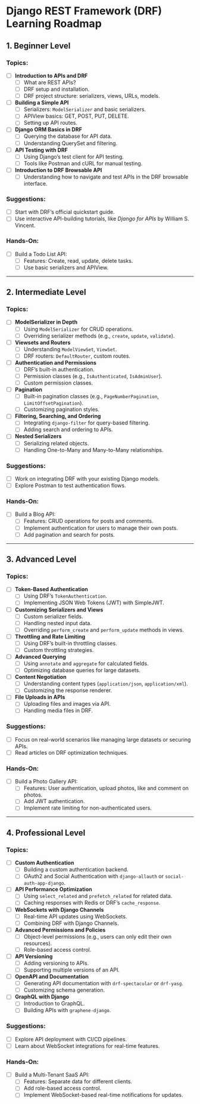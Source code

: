# Django REST Framework (DRF) Learning Roadmap

## 1. Beginner Level

### Topics:
- [ ] **Introduction to APIs and DRF**
  - [ ] What are REST APIs?
  - [ ] DRF setup and installation.
  - [ ] DRF project structure: serializers, views, URLs, models.

- [ ] **Building a Simple API**
  - [ ] Serializers: `ModelSerializer` and basic serializers.
  - [ ] APIView basics: GET, POST, PUT, DELETE.
  - [ ] Setting up API routes.

- [ ] **Django ORM Basics in DRF**
  - [ ] Querying the database for API data.
  - [ ] Understanding QuerySet and filtering.

- [ ] **API Testing with DRF**
  - [ ] Using Django’s test client for API testing.
  - [ ] Tools like Postman and cURL for manual testing.

- [ ] **Introduction to DRF Browsable API**
  - [ ] Understanding how to navigate and test APIs in the DRF browsable interface.

### Suggestions:
- [ ] Start with DRF’s official quickstart guide.
- [ ] Use interactive API-building tutorials, like *Django for APIs* by William S. Vincent.

### Hands-On:
- [ ] Build a Todo List API:
  - [ ] Features: Create, read, update, delete tasks.
  - [ ] Use basic serializers and APIView.

---

## 2. Intermediate Level

### Topics:
- [ ] **ModelSerializer in Depth**
  - [ ] Using `ModelSerializer` for CRUD operations.
  - [ ] Overriding serializer methods (e.g., `create`, `update`, `validate`).

- [ ] **Viewsets and Routers**
  - [ ] Understanding `ModelViewSet`, `ViewSet`.
  - [ ] DRF routers: `DefaultRouter`, custom routes.

- [ ] **Authentication and Permissions**
  - [ ] DRF’s built-in authentication.
  - [ ] Permission classes (e.g., `IsAuthenticated`, `IsAdminUser`).
  - [ ] Custom permission classes.

- [ ] **Pagination**
  - [ ] Built-in pagination classes (e.g., `PageNumberPagination`, `LimitOffsetPagination`).
  - [ ] Customizing pagination styles.

- [ ] **Filtering, Searching, and Ordering**
  - [ ] Integrating `django-filter` for query-based filtering.
  - [ ] Adding search and ordering to APIs.

- [ ] **Nested Serializers**
  - [ ] Serializing related objects.
  - [ ] Handling One-to-Many and Many-to-Many relationships.

### Suggestions:
- [ ] Work on integrating DRF with your existing Django models.
- [ ] Explore Postman to test authentication flows.

### Hands-On:
- [ ] Build a Blog API:
  - [ ] Features: CRUD operations for posts and comments.
  - [ ] Implement authentication for users to manage their own posts.
  - [ ] Add pagination and search for posts.

---

## 3. Advanced Level

### Topics:
- [ ] **Token-Based Authentication**
  - [ ] Using DRF’s `TokenAuthentication`.
  - [ ] Implementing JSON Web Tokens (JWT) with SimpleJWT.

- [ ] **Customizing Serializers and Views**
  - [ ] Custom serializer fields.
  - [ ] Handling nested input data.
  - [ ] Overriding `perform_create` and `perform_update` methods in views.

- [ ] **Throttling and Rate Limiting**
  - [ ] Using DRF’s built-in throttling classes.
  - [ ] Custom throttling strategies.

- [ ] **Advanced Querying**
  - [ ] Using `annotate` and `aggregate` for calculated fields.
  - [ ] Optimizing database queries for large datasets.

- [ ] **Content Negotiation**
  - [ ] Understanding content types (`application/json`, `application/xml`).
  - [ ] Customizing the response renderer.

- [ ] **File Uploads in APIs**
  - [ ] Uploading files and images via API.
  - [ ] Handling media files in DRF.

### Suggestions:
- [ ] Focus on real-world scenarios like managing large datasets or securing APIs.
- [ ] Read articles on DRF optimization techniques.

### Hands-On:
- [ ] Build a Photo Gallery API:
  - [ ] Features: User authentication, upload photos, like and comment on photos.
  - [ ] Add JWT authentication.
  - [ ] Implement rate limiting for non-authenticated users.

---

## 4. Professional Level

### Topics:
- [ ] **Custom Authentication**
  - [ ] Building a custom authentication backend.
  - [ ] OAuth2 and Social Authentication with `django-allauth` or `social-auth-app-django`.

- [ ] **API Performance Optimization**
  - [ ] Using `select_related` and `prefetch_related` for related data.
  - [ ] Caching responses with Redis or DRF’s `cache_response`.

- [ ] **WebSockets with Django Channels**
  - [ ] Real-time API updates using WebSockets.
  - [ ] Combining DRF with Django Channels.

- [ ] **Advanced Permissions and Policies**
  - [ ] Object-level permissions (e.g., users can only edit their own resources).
  - [ ] Role-based access control.

- [ ] **API Versioning**
  - [ ] Adding versioning to APIs.
  - [ ] Supporting multiple versions of an API.

- [ ] **OpenAPI and Documentation**
  - [ ] Generating API documentation with `drf-spectacular` or `drf-yasg`.
  - [ ] Customizing schema generation.

- [ ] **GraphQL with Django**
  - [ ] Introduction to GraphQL.
  - [ ] Building APIs with `graphene-django`.

### Suggestions:
- [ ] Explore API deployment with CI/CD pipelines.
- [ ] Learn about WebSocket integrations for real-time features.

### Hands-On:
- [ ] Build a Multi-Tenant SaaS API:
  - [ ] Features: Separate data for different clients.
  - [ ] Add role-based access control.
  - [ ] Implement WebSocket-based real-time notifications for updates.
